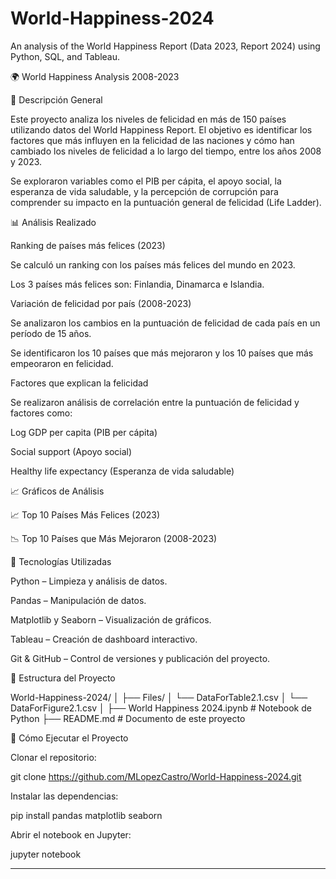 # World-Happiness-2024
An analysis of the World Happiness Report (Data 2023, Report 2024) using Python, SQL, and Tableau.

🌍 World Happiness Analysis 2008-2023

📄 Descripción General

Este proyecto analiza los niveles de felicidad en más de 150 países utilizando datos del World Happiness Report. El objetivo es identificar los factores que más influyen en la felicidad de las naciones y cómo han cambiado los niveles de felicidad a lo largo del tiempo, entre los años 2008 y 2023.

Se exploraron variables como el PIB per cápita, el apoyo social, la esperanza de vida saludable, y la percepción de corrupción para comprender su impacto en la puntuación general de felicidad (Life Ladder).

📊 Análisis Realizado

Ranking de países más felices (2023)

Se calculó un ranking con los países más felices del mundo en 2023.

Los 3 países más felices son: Finlandia, Dinamarca e Islandia.

Variación de felicidad por país (2008-2023)


Se analizaron los cambios en la puntuación de felicidad de cada país en un período de 15 años.

Se identificaron los 10 países que más mejoraron y los 10 países que más empeoraron en felicidad.

Factores que explican la felicidad


Se realizaron análisis de correlación entre la puntuación de felicidad y factores como:

Log GDP per capita (PIB per cápita)

Social support (Apoyo social)

Healthy life expectancy (Esperanza de vida saludable)


📈 Gráficos de Análisis

📈 Top 10 Países Más Felices (2023)	

📉 Top 10 Países que Más Mejoraron (2008-2023)


🔧 Tecnologías Utilizadas

Python – Limpieza y análisis de datos.

Pandas – Manipulación de datos.

Matplotlib y Seaborn – Visualización de gráficos.

Tableau – Creación de dashboard interactivo.

Git & GitHub – Control de versiones y publicación del proyecto.


📂 Estructura del Proyecto

World-Happiness-2024/
│
├── Files/
│   └── DataForTable2.1.csv
│   └── DataForFigure2.1.csv
│
├── World Happiness 2024.ipynb  # Notebook de Python
├── README.md                   # Documento de este proyecto


🚀 Cómo Ejecutar el Proyecto

Clonar el repositorio:

git clone https://github.com/MLopezCastro/World-Happiness-2024.git

Instalar las dependencias:

pip install pandas matplotlib seaborn

Abrir el notebook en Jupyter:

jupyter notebook

----------------




